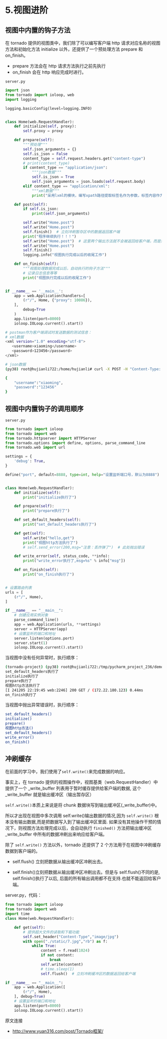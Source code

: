 # 5.视图进阶

## 视图中内置的钩子方法

在 tornado 提供的视图类中，我们除了可以编写客户端 http 请求对应名称的视图方法和初始化方法 initialize 以外，还提供了一个预处理方法 prepare 和 on_finish。

- prepare 方法会在 http 请求方法执行之前先执行
- on_finish 会在 http 响应完成时进行。

`server.py`

```python
import json
from tornado import ioloop, web
import logging

logging.basicConfig(level=logging.INFO)


class Home(web.RequestHandler):
    def initialize(self, proxy):
        self.proxy = proxy

    def prepare(self):
        """预处理"""
        self.json_arguments = {}
        self.is_json = False
        content_type = self.request.headers.get("content-type")
        # print(content_type)
        if content_type == "application/json":
            """json数据"""
            self.is_json = True
            self.json_arguments = json.loads(self.request.body)
        elif content_type == "application/xml":
            """xml数据"""
            print("采用lxml的模块，编写xpath路径提取标签名作为参数，标签内容作为参数值")

    def post(self):
        if self.is_json:
            print(self.json_arguments)

        self.write("Home.post")
        self.write("Home.post")
        self.finish()  # 立刻冲刷暂存区中的数据返回客户端
        print("程序继续执行！！！")
        self.write("Home.post")  # 这里两个输出方法就不会被返回给客户端，而是清洗掉了
        self.write("Home.post")
        self.finish()
        logging.info("视图执行完成以后的收尾工作")

    def on_finish(self):
        """视图处理数据完成以后，自动执行的钩子方法"""
        # 记录日志信息等等
        print("视图执行完成以后的收尾工作")


if __name__ == '__main__':
    app = web.Application(handlers=[
        (r"/", Home, {"proxy": 10086}),
    ],
        debug=True
    )
    app.listen(port=8000)
    ioloop.IOLoop.current().start()
```

```sh
# postman作为客户端调试时发送数据的测试信息：
# xml数据
<xml version="1.0" encoding="utf-8">
   <username>xiaoming</username>
   <password>123456</password>
</xml>

# json数据
(py38) root@hujianli722:/home/hujianli# curl -X POST -H "Content-Type: application/json" -d '{"username":"xiaoming","password":"123456"}' http://172.22.180.123:8000

{
	"username":"xiaoming",
	"password":"123456"
}
```

## 视图中内置钩子的调用顺序

`server.py`

```python
from tornado import ioloop
from tornado import web
from tornado.httpserver import HTTPServer
from tornado.options import define, options, parse_command_line
from tornado.web import url

settings = {
    'debug': True,
}

define("port", default=8888, type=int, help="设置监听端口号，默认为8888")


class Home(web.RequestHandler):
    def initialize(self):
        print("initialize执行了")

    def prepare(self):
        print("prepare执行了")

    def set_default_headers(self):
        print("set_default_headers执行了")

    def get(self):
        self.write("hello,get")
        print("视图http方法执行了")
        # self.send_error(200,msg="注意：丢炸弹了")  # 此处抛出错误

    def write_error(self, status_code, **info):
        print("write_error执行了,msg=%s" % info["msg"])

    def on_finish(self):
        print("on_finish执行了")


# 设置路由列表
urls = [
    (r"/", Home),
]

if __name__ == "__main__":
    # 创建应用实例对象
    parse_command_line()
    app = web.Application(urls, **settings)
    server = HTTPServer(app)
    # 设置监听的端口和地址
    server.listen(options.port)
    server.start(1)
    ioloop.IOLoop.current().start()
```

当视图中没有任何异常时，执行顺序：

```sh
(tornado-project) (py38) root@hujianli722:/tmp/pycharm_project_236/demo19# python server.py
set_default_headers执行了
initialize执行了
prepare执行了
视图http方法执行了
[I 241205 22:19:45 web:2246] 200 GET / (172.22.180.123) 0.44ms
on_finish执行了
```

当视图中抛出异常错误时，执行顺序：

```sh
set_default_headers()
initialize()
prepare()
视图http方法()
set_default_headers()
write_error()
on_finish()
```

## 冲刷缓存

在前面的学习中，我们使用了`self.write()`来完成数据的响应。

事实上，在 tornado 提供的视图操作中，视图基类（web.RequestHandler）中提供了一个 \_write_buffer 列表用于暂时缓存提供给客户端的数据, 这个 \_write_buffer 就是输出缓冲区（输出暂存区）

`self.write()`本质上来说是将 chunk 数据块写到输出缓冲区(\_write_buffer)中。

所以才出现在视图中多次调用 self.write()输出数据的情况,因为 `self.write()` 根本没有输出数据,而是把数据写入到了输出缓冲区里面. 如果没有其他操作干预的情况下，则视图方法处理完成以后，会自动执行 `finished()` 方法把输出缓冲区\_write_buffer 中所有的数据冲刷出来响应给客户端。

除了 `self.write()` 方法以外，tornado 还提供了 2 个方法用于在视图中冲刷缓存数据到客户端的。

- self.flush() 立刻把数据从输出缓冲区冲刷出去。

- self.finish()立刻把数据从输出缓冲区冲刷出去。但是与 self.flush()不同的是, self.finish()执行了以后, 后面的所有输出调用都不在支持.也就不能返回给客户端。

server.py，代码：

```python
from tornado import ioloop
from tornado import web
import time
class Home(web.RequestHandler):

    def get(self):
        # 提供超大文件的读取和下载功能
        self.set_header("Content-Type","image/jpg")
        with open("./static/7.jpg","rb") as f:
            while True:
                content = f.read(1024)
                if not content:
                    break
                self.write(content)
                # time.sleep(1)
                self.flush()  # 立刻冲刷缓冲区的数据返回给客户端

if __name__ == "__main__":
    app = web.Application([
        (r"/", Home),
    ], debug=True)
    # 设置监听的端口和地址
    app.listen(port=8000)
    ioloop.IOLoop.current().start()
```

原文连接

- http://www.yuan316.com/post/Tornado框架/
